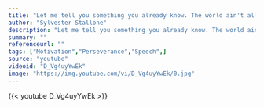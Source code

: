 ```yaml
---
title: "Let me tell you something you already know. The world ain't all sunshine and rainbows. It's a very mean and nasty place and I don't care how tough you are it will beat you to your knees and keep you there permanently if you let it."
author: "Sylvester Stallone"
description: "Let me tell you something you already know. The world ain't all sunshine and rainbows. It's a very mean and nasty place and I don't care how tough you are it will beat you to your knees and keep you there permanently if you let it. - Sylvester Stallone quotes from GetInspired365.com"
summary: ""
referenceurl: ""
tags: ["Motivation","Perseverance","Speech",]
source: "youtube"
videoid: "D_Vg4uyYwEk"
image: "https://img.youtube.com/vi/D_Vg4uyYwEk/0.jpg"
---
```


{{< youtube D_Vg4uyYwEk >}}
